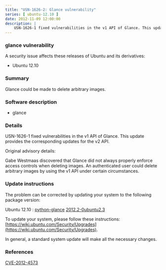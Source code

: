 ```yaml
---
title: "USN-1626-2: Glance vulnerability"
series: [ ubuntu-12.10 ]
date: 2012-11-09 12:00:00
description: |
    USN-1626-1 fixed vulnerabilities in the v1 API of Glance. This update provides the corresponding updates for the v2 API.
--- 
```

 
### glance vulnerability

A security issue affects these releases of Ubuntu and its derivatives:

* Ubuntu 12.10

### Summary

Glance could be made to delete arbitrary images. 

### Software description

* glance 

### Details

USN-1626-1 fixed vulnerabilities in the v1 API of Glance. This update provides the corresponding updates for the v2 API.

Original advisory details:

 Gabe Westmaas discovered that Glance did not always properly enforce access controls when deleting images. An authenticated user could delete arbitrary images by using the v1 API under certain circumstances. 

### Update instructions

The problem can be corrected by updating your system to the following package version:

Ubuntu 12.10
 : [python-glance](https://launchpad.net/ubuntu/+source/glance) <span> [2012.2-0ubuntu2.3](https://launchpad.net/ubuntu/+source/glance/2012.2-0ubuntu2.3) </span> 

To update your system, please follow these instructions: [https://wiki.ubuntu.com/Security/Upgrades](https://wiki.ubuntu.com/Security/Upgrades).

In general, a standard system update will make all the necessary changes. 

### References

 [CVE-2012-4573](http://people.ubuntu.com/~ubuntu-security/cve/CVE-2012-4573)
 
